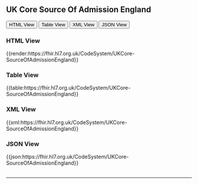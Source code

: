 ## UK Core Source Of Admission England

<div class="tab">
 <button class="tablinks active" onclick="openTab(event, 'HTML View')">HTML View</button>
 <button class="tablinks" onclick="openTab(event, 'Table View')">Table View</button>
  <button class="tablinks" onclick="openTab(event, 'XML View')">XML View</button>
  <button class="tablinks" onclick="openTab(event, 'JSON View')">JSON View</button>
</div>

<div id="HTML View" class="tabcontent" style="display:block">
  <h3>HTML View</h3>
{{render:https://fhir.hl7.org.uk/CodeSystem/UKCore-SourceOfAdmissionEngland}}
</div>

<div id="Table View" class="tabcontent">
  <h3>Table View</h3>
{{table:https://fhir.hl7.org.uk/CodeSystem/UKCore-SourceOfAdmissionEngland}}
</div>

<div id="XML View" class="tabcontent">
  <h3>XML View</h3>
{{xml:https://fhir.hl7.org.uk/CodeSystem/UKCore-SourceOfAdmissionEngland}}
</div>

<div id="JSON View" class="tabcontent">
  <h3>JSON View</h3>
{{json:https://fhir.hl7.org.uk/CodeSystem/UKCore-SourceOfAdmissionEngland}}
</div>
<br/>

---



